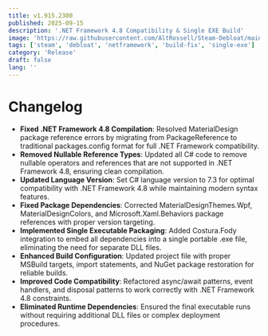 ```yaml
---
title: v1.915.2300
published: 2025-09-15
description: '.NET Framework 4.8 Compatibility & Single EXE Build'
image: 'https://raw.githubusercontent.com/AltRossell/Steam-Debloat/main/src/content/posts/assets/v1.914.1840.png'
tags: ['steam', 'debloat', 'netframework', 'build-fix', 'single-exe']
category: 'Release'
draft: false 
lang: ''
---
```


# Changelog

- **Fixed .NET Framework 4.8 Compilation**: Resolved MaterialDesign package reference errors by migrating from PackageReference to traditional packages.config format for full .NET Framework compatibility.
- **Removed Nullable Reference Types**: Updated all C# code to remove nullable operators and references that are not supported in .NET Framework 4.8, ensuring clean compilation.
- **Updated Language Version**: Set C# language version to 7.3 for optimal compatibility with .NET Framework 4.8 while maintaining modern syntax features.
- **Fixed Package Dependencies**: Corrected MaterialDesignThemes.Wpf, MaterialDesignColors, and Microsoft.Xaml.Behaviors package references with proper version targeting.
- **Implemented Single Executable Packaging**: Added Costura.Fody integration to embed all dependencies into a single portable .exe file, eliminating the need for separate DLL files.
- **Enhanced Build Configuration**: Updated project file with proper MSBuild targets, import statements, and NuGet package restoration for reliable builds.
- **Improved Code Compatibility**: Refactored async/await patterns, event handlers, and disposal patterns to work correctly with .NET Framework 4.8 constraints.
- **Eliminated Runtime Dependencies**: Ensured the final executable runs without requiring additional DLL files or complex deployment procedures.